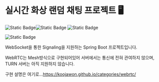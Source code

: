 # 실시간 화상 랜덤 채팅 프로젝트 :desktop_computer:

![Static Badge](https://img.shields.io/badge/spring_boot-3.3.2-green?style=for-the-badge&logo=springsecurity&color=%236DB33F)![Static Badge](https://img.shields.io/badge/spring_security-6.3.1-green?style=for-the-badge&logo=springsecurity&color=%236DB33F) ![Static Badge](https://img.shields.io/badge/WebRTC-is_used!-green?style=for-the-badge&logo=webrtc&color=%23333333)

![Static Badge](https://img.shields.io/badge/Java-17-green?style=for-the-badge&logo=openjdk&color=%23000000)

WebSocket을 통한 Signaling을 지원하는 Spring Boot 프로젝트입니다.

WebRTC는 Mesh방식으로 구현되어있어 서버에서는 통신에 전혀 관여하지 않으며, TURN 서버는 아직 지원하지 않습니다.

구현 설명은 여기로...https://koojawon.github.io/categories/webrtc/